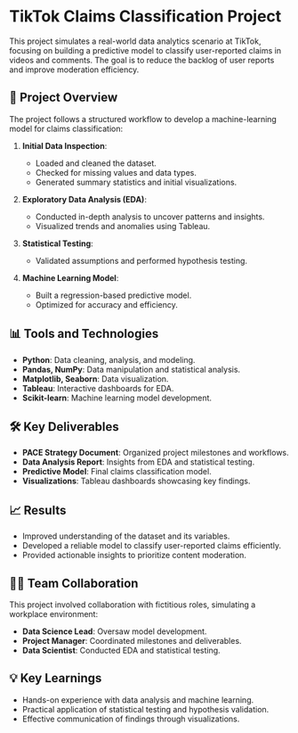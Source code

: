 # TikTok Claims Classification Project

This project simulates a real-world data analytics scenario at TikTok, focusing on building a predictive model to classify user-reported claims in videos and comments. The goal is to reduce the backlog of user reports and improve moderation efficiency.

## 🚀 Project Overview

The project follows a structured workflow to develop a machine-learning model for claims classification:

1. **Initial Data Inspection**:
   - Loaded and cleaned the dataset.
   - Checked for missing values and data types.
   - Generated summary statistics and initial visualizations.

2. **Exploratory Data Analysis (EDA)**:
   - Conducted in-depth analysis to uncover patterns and insights.
   - Visualized trends and anomalies using Tableau.

3. **Statistical Testing**:
   - Validated assumptions and performed hypothesis testing.

4. **Machine Learning Model**:
   - Built a regression-based predictive model.
   - Optimized for accuracy and efficiency.

## 📊 Tools and Technologies

- **Python**: Data cleaning, analysis, and modeling.
- **Pandas, NumPy**: Data manipulation and statistical analysis.
- **Matplotlib, Seaborn**: Data visualization.
- **Tableau**: Interactive dashboards for EDA.
- **Scikit-learn**: Machine learning model development.

## 🛠️ Key Deliverables

- **PACE Strategy Document**: Organized project milestones and workflows.
- **Data Analysis Report**: Insights from EDA and statistical testing.
- **Predictive Model**: Final claims classification model.
- **Visualizations**: Tableau dashboards showcasing key findings.

## 📈 Results

- Improved understanding of the dataset and its variables.
- Developed a reliable model to classify user-reported claims efficiently.
- Provided actionable insights to prioritize content moderation.

## 🧑‍💻 Team Collaboration

This project involved collaboration with fictitious roles, simulating a workplace environment:
- **Data Science Lead**: Oversaw model development.
- **Project Manager**: Coordinated milestones and deliverables.
- **Data Scientist**: Conducted EDA and statistical testing.

## 💡 Key Learnings

- Hands-on experience with data analysis and machine learning.
- Practical application of statistical testing and hypothesis validation.
- Effective communication of findings through visualizations.
